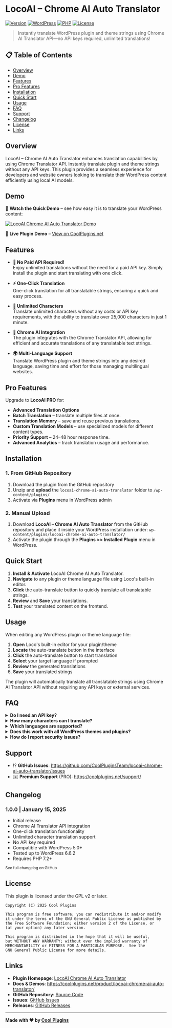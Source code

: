 # LocoAI – Chrome AI Auto Translator

[![Version](https://img.shields.io/badge/version-1.0.0-blue.svg)](https://github.com/CoolPluginsTeam/locoai-chrome-ai-auto-translator/)
[![WordPress](https://img.shields.io/badge/WordPress-5.0%2B-blue.svg)](https://wordpress.org/)
[![PHP](https://img.shields.io/badge/PHP-7.2%2B-purple.svg)](https://php.net/)
[![License](https://img.shields.io/badge/License-GPL%20v2%2B-green.svg)](https://www.gnu.org/licenses/gpl-2.0.html)

> Instantly translate WordPress plugin and theme strings using Chrome AI Translator API—no API keys required, unlimited translations!

## 📋 Table of Contents

- [Overview](#overview)  
- [Demo](#demo)  
- [Features](#features)  
- [Pro Features](#pro-features)  
- [Installation](#installation)  
- [Quick Start](#quick-start)  
- [Usage](#usage)  
- [FAQ](#faq)  
- [Support](#support)  
- [Changelog](#changelog)  
- [License](#license)  
- [Links](#links)  

## Overview

LocoAI – Chrome AI Auto Translator enhances translation capabilities by using Chrome Translator API. Instantly translate plugin and theme strings without any API keys. This plugin provides a seamless experience for developers and website owners looking to translate their WordPress content efficiently using local AI models.

## Demo

🎥 **Watch the Quick Demo** – see how easy it is to translate your WordPress content:

[![LocoAI Chrome AI Auto Translator Demo](https://img.youtube.com/vi/demo-video-id/0.jpg)](https://youtu.be/demo-video-id "LocoAI Chrome AI Auto Translator Demo")

🔗 **Live Plugin Demo** – [View on CoolPlugins.net](https://coolplugins.net/product/locoai-chrome-ai-auto-translator/?utm_source=locoai_plugin&utm_medium=github&utm_campaign=demo&utm_content=view-demo)

## Features

- **🤖 No Paid API Required!**  
  Enjoy unlimited translations without the need for a paid API key. Simply install the plugin and start translating with one click.

- **⚡ One-Click Translation**  
  One-click translation for all translatable strings, ensuring a quick and easy process.

- **🚀 Unlimited Characters**  
  Translate unlimited characters without any costs or API key requirements, with the ability to translate over 25,000 characters in just 1 minute.

- **🔧 Chrome AI Integration**  
  The plugin integrates with the Chrome Translator API, allowing for efficient and accurate translations of any translatable text strings.

- **🌍 Multi-Language Support**  
  Translate WordPress plugin and theme strings into any desired language, saving time and effort for those managing multilingual websites.

## Pro Features

Upgrade to **LocoAI PRO** for:

- **Advanced Translation Options**  
- **Batch Translation** – translate multiple files at once.  
- **Translation Memory** – save and reuse previous translations.  
- **Custom Translation Models** – use specialized models for different content types.  
- **Priority Support** – 24–48 hour response time.  
- **Advanced Analytics** – track translation usage and performance.

## Installation

### 1. From GitHub Repository

1. Download the plugin from the GitHub repository  
2. Unzip and **upload** the `locoai-chrome-ai-auto-translator` folder to `/wp-content/plugins/`  
3. Activate via **Plugins** menu in WordPress admin

### 2. Manual Upload

1. Download **LocoAI – Chrome AI Auto Translator** from the GitHub repository and place it inside your WordPress installation under:
   `wp-content/plugins/locoai-chrome-ai-auto-translator/`
2. Activate the plugin through the **Plugins >> Installed Plugin** menu in WordPress.

## Quick Start

1. **Install & Activate** LocoAI Chrome AI Auto Translator.  
2. **Navigate** to any plugin or theme language file using Loco's built-in editor.  
3. **Click** the auto-translate button to quickly translate all translatable strings.  
4. **Review** and **Save** your translations.  
5. **Test** your translated content on the frontend.

## Usage

When editing any WordPress plugin or theme language file:

1. **Open** Loco's built-in editor for your plugin/theme  
2. **Locate** the auto-translate button in the interface  
3. **Click** the auto-translate button to start translation  
4. **Select** your target language if prompted  
5. **Review** the generated translations  
6. **Save** your translated strings  

The plugin will automatically translate all translatable strings using Chrome AI Translator API without requiring any API keys or external services.

## FAQ

<details>
<summary><strong>Do I need an API key?</strong></summary>  
No! The plugin uses Chrome AI Translator API which doesn't require any API keys or external service setup.  
</details>

<details>
<summary><strong>How many characters can I translate?</strong></summary>  
You can translate unlimited characters without any restrictions. The plugin can handle over 25,000 characters in just 1 minute.  
</details>

<details>
<summary><strong>Which languages are supported?</strong></summary>  
The plugin supports all languages available through Chrome AI Translator API, including major languages like Spanish, French, German, Chinese, Japanese, and many more.  
</details>

<details>
<summary><strong>Does this work with all WordPress themes and plugins?</strong></summary>  
Yes! The plugin works with any WordPress plugin or theme that uses standard WordPress translation methods (gettext).  
</details>

<details>
<summary><strong>How do I report security issues?</strong></summary>  
Via the Patchstack Vulnerability Disclosure Program:  
https://patchstack.com/database/vdp/locoai-chrome-ai-auto-translator  
</details>

## Support

- ⁉️ **GitHub Issues**: https://github.com/CoolPluginsTeam/locoai-chrome-ai-auto-translator/issues  
- ✉️ **Premium Support** (PRO): https://coolplugins.net/support/

## Changelog

### 1.0.0 | January 15, 2025
- Initial release
- Chrome AI Translator API integration
- One-click translation functionality
- Unlimited character translation support
- No API key required
- Compatible with WordPress 5.0+
- Tested up to WordPress 6.6.2
- Requires PHP 7.2+

<small>See full changelog on GitHub</small>

## License

This plugin is licensed under the GPL v2 or later.

```
Copyright (C) 2025 Cool Plugins

This program is free software; you can redistribute it and/or modify
it under the terms of the GNU General Public License as published by
the Free Software Foundation; either version 2 of the License, or
(at your option) any later version.

This program is distributed in the hope that it will be useful,
but WITHOUT ANY WARRANTY; without even the implied warranty of
MERCHANTABILITY or FITNESS FOR A PARTICULAR PURPOSE.  See the
GNU General Public License for more details.
```

## Links

- **Plugin Homepage**: [LocoAI Chrome AI Auto Translator](https://coolplugins.net/locoai-chrome-ai-auto-translator/?utm_source=locoai_plugin&utm_medium=github&utm_campaign=homepage&utm_content=homepage_link)
- **Docs & Demos**: https://coolplugins.net/product/locoai-chrome-ai-auto-translator/  
- **GitHub Repository**: [Source Code](https://github.com/CoolPluginsTeam/locoai-chrome-ai-auto-translator/)
- **Issues**: [GitHub Issues](https://github.com/CoolPluginsTeam/locoai-chrome-ai-auto-translator/issues)
- **Releases**: [GitHub Releases](https://github.com/CoolPluginsTeam/locoai-chrome-ai-auto-translator/releases)

---

**Made with ❤️ by [Cool Plugins](https://coolplugins.net/?utm_source=locoai_plugin&utm_medium=github&utm_campaign=brand&utm_content=footer_link)**